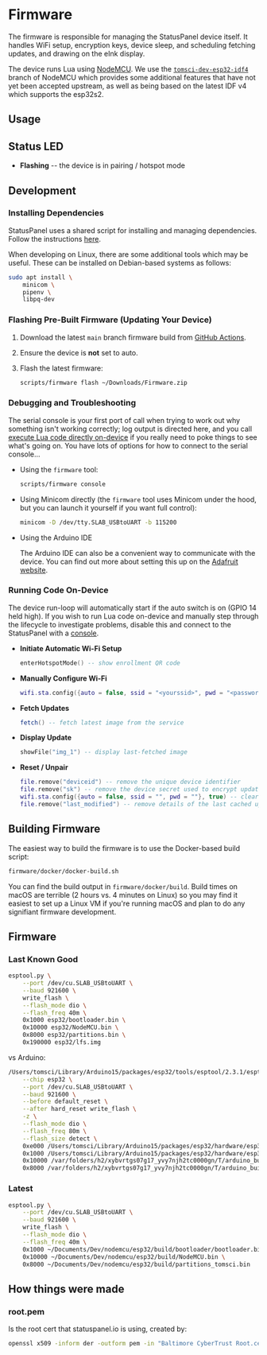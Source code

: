 # Firmware

The firmware is responsible for managing the StatusPanel device itself. It handles WiFi setup, encryption keys, device sleep, and scheduling fetching updates, and drawing on the eInk display.

The device runs Lua using [NodeMCU](https://nodemcu.readthedocs.io/en/dev-esp32-idf4/). We use the [`tomsci-dev-esp32-idf4`](https://github.com/tomsci/nodemcu-firmware/tree/tomsci-dev-esp32-idf4) branch of NodeMCU which provides some additional features that have not yet been accepted upstream, as well as being based on the latest IDF v4 which supports the esp32s2.

## Usage

## Status LED

- **Flashing** -- the device is in pairing / hotspot mode

## Development

### Installing Dependencies

StatusPanel uses a shared script for installing and managing dependencies. Follow the instructions [here](/README.markdown#installing-dependencies).

When developing on Linux, there are some additional tools which may be useful. These can be installed on Debian-based systems as follows:

```bash
sudo apt install \
    minicom \
    pipenv \
    libpq-dev
```

### Flashing Pre-Built Firmware (Updating Your Device)

1. Download the latest `main` branch firmware build from [GitHub Actions](https://github.com/inseven/statuspanel/actions/workflows/build.yaml).

2. Ensure the device is **not** set to auto.

3. Flash the latest firmware:

   ```bash
   scripts/firmware flash ~/Downloads/Firmware.zip
   ```
   
### Debugging and Troubleshooting

The serial console is your first port of call when trying to work out why something isn't working correctly; log output is directed here, and you call [execute Lua code directly on-device](#running-code-on-device) if you really need to poke things to see what's going on. You have lots of options for how to connect to the serial console...

- Using the `firmware` tool:

  ```bash
  scripts/firmware console
  ```

- Using Minicom directly (the `firmware` tool uses Minicom under the hood, but you can launch it yourself if you want full control):

  ```bash
  minicom -D /dev/tty.SLAB_USBtoUART -b 115200
  ```

- Using the Arduino IDE

  The Arduino IDE can also be a convenient way to communicate with the device. You can find out more about setting this up on the [Adafruit website](https://learn.adafruit.com/adafruit-huzzah32-esp32-feather/using-with-arduino-ide).

### Running Code On-Device

The device run-loop will automatically start if the auto switch is on (GPIO 14 held high). If you wish to run Lua code on-device and manually step through the lifecycle to investigate problems, disable this and connect to the StatusPanel with a [console](#debugging-and-troubleshooting).

- **Initiate Automatic Wi-Fi Setup**

  ```lua
  enterHotspotMode() -- show enrollment QR code
  ```

- **Manually Configure Wi-Fi**

  ```lua
  wifi.sta.config({auto = false, ssid = "<yourssid>", pwd = "<password>"}, true)
  ```

- **Fetch Updates**

  ```lua
  fetch() -- fetch latest image from the service
  ```

- **Display Update**

  ```lua
  showFile("img_1") -- display last-fetched image
  ```

- **Reset / Unpair**

  ```lua
  file.remove("deviceid") -- remove the unique device identifier
  file.remove("sk") -- remove the device secret used to encrypt updates
  wifi.sta.config({auto = false, ssid = "", pwd = ""}, true) -- clear the WiFi details
  file.remove("last_modified") -- remove details of the last cached update
  ```

## Building Firmware

The easiest way to build the firmware is to use the Docker-based build script:

```bash
firmware/docker/docker-build.sh
```

You can find the build output in `firmware/docker/build`. Build times on macOS are terrible (2 hours vs. 4 minutes on Linux) so you may find it easiest to set up a Linux VM if you're running macOS and plan to do any signifiant firmware development.

## Firmware

### Last Known Good

```bash
esptool.py \
    --port /dev/cu.SLAB_USBtoUART \
    --baud 921600 \
    write_flash \
    --flash_mode dio \
    --flash_freq 40m \
    0x1000 esp32/bootloader.bin \
    0x10000 esp32/NodeMCU.bin \
    0x8000 esp32/partitions.bin \
    0x190000 esp32/lfs.img
```

vs Arduino:

```bash
/Users/tomsci/Library/Arduino15/packages/esp32/tools/esptool/2.3.1/esptool \
    --chip esp32 \
    --port /dev/cu.SLAB_USBtoUART \
    --baud 921600 \
    --before default_reset \
    --after hard_reset write_flash \
    -z \
    --flash_mode dio \
    --flash_freq 80m \
    --flash_size detect \
    0xe000 /Users/tomsci/Library/Arduino15/packages/esp32/hardware/esp32/1.0.0/tools/partitions/boot_app0.bin \
    0x1000 /Users/tomsci/Library/Arduino15/packages/esp32/hardware/esp32/1.0.0/tools/sdk/bin/bootloader_dio_80m.bin \
    0x10000 /var/folders/h2/xybvrtgs07g17_yvy7njh2tc0000gn/T/arduino_build_680606/epd7in5b-demo.ino.bin \
    0x8000 /var/folders/h2/xybvrtgs07g17_yvy7njh2tc0000gn/T/arduino_build_680606/epd7in5b-demo.ino.partitions.bin
```

### Latest

```bash
esptool.py \
    --port /dev/cu.SLAB_USBtoUART \
    --baud 921600 \
    write_flash \
    --flash_mode dio \
    --flash_freq 40m \
    0x1000 ~/Documents/Dev/nodemcu/esp32/build/bootloader/bootloader.bin \
    0x10000 ~/Documents/Dev/nodemcu/esp32/build/NodeMCU.bin \
    0x8000 ~/Documents/Dev/nodemcu/esp32/build/partitions_tomsci.bin
```

## How things were made

### root.pem

Is the root cert that statuspanel.io is using, created by:

```bash
openssl x509 -inform der -outform pem -in "Baltimore CyberTrust Root.cer" -out root.pem
```
